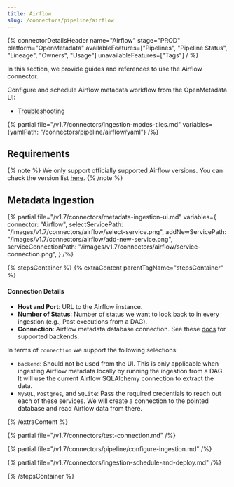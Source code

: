 ```yaml
---
title: Airflow
slug: /connectors/pipeline/airflow
---
```


{% connectorDetailsHeader
name="Airflow"
stage="PROD"
platform="OpenMetadata"
availableFeatures=["Pipelines", "Pipeline Status", "Lineage", "Owners", "Usage"]
unavailableFeatures=["Tags"]
/ %}

In this section, we provide guides and references to use the Airflow connector.

Configure and schedule Airflow metadata workflow from the OpenMetadata UI:

- [Troubleshooting](/connectors/pipeline/airflow/troubleshooting)

{% partial file="/v1.7/connectors/ingestion-modes-tiles.md" variables={yamlPath: "/connectors/pipeline/airflow/yaml"} /%}

## Requirements

{% note %}
We only support officially supported Airflow versions. 
You can check the version list [here](https://airflow.apache.org/docs/apache-airflow/stable/installation/supported-versions.html).
{% /note %}

## Metadata Ingestion

{% partial 
  file="/v1.7/connectors/metadata-ingestion-ui.md" 
  variables={
    connector: "Airflow", 
    selectServicePath: "/images/v1.7/connectors/airflow/select-service.png",
    addNewServicePath: "/images/v1.7/connectors/airflow/add-new-service.png",
    serviceConnectionPath: "/images/v1.7/connectors/airflow/service-connection.png",
} 
/%}

{% stepsContainer %}
{% extraContent parentTagName="stepsContainer" %}

#### Connection Details

- **Host and Port**: URL to the Airflow instance.
- **Number of Status**: Number of status we want to look back to in every ingestion (e.g., Past executions from a DAG).
- **Connection**: Airflow metadata database connection. See these [docs](https://airflow.apache.org/docs/apache-airflow/stable/howto/set-up-database.html)
  for supported backends.

In terms of `connection` we support the following selections:

- `backend`: Should not be used from the UI. This is only applicable when ingesting Airflow metadata locally
    by running the ingestion from a DAG. It will use the current Airflow SQLAlchemy connection to extract the data.
- `MySQL`, `Postgres`, and `SQLite`: Pass the required credentials to reach out each of these services. We
    will create a connection to the pointed database and read Airflow data from there.

{% /extraContent %}

{% partial file="/v1.7/connectors/test-connection.md" /%}

{% partial file="/v1.7/connectors/pipeline/configure-ingestion.md" /%}

{% partial file="/v1.7/connectors/ingestion-schedule-and-deploy.md" /%}

{% /stepsContainer %}
